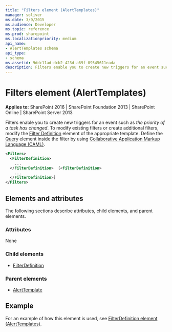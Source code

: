 ```yaml
---
title: "Filters element (AlertTemplates)"
manager: soliver
ms.date: 3/9/2015
ms.audience: Developer
ms.topic: reference
ms.prod: sharepoint
ms.localizationpriority: medium
api_name:
- AlertTemplates schema
api_type:
- schema
ms.assetid: 9ddc11ad-dcb2-423d-a69f-09545611eada
description: Filters enable you to create new triggers for an event such as "the priority of a task has changed."
---
```


# Filters element (AlertTemplates)

**Applies to:** SharePoint 2016 | SharePoint Foundation 2013 | SharePoint Online | SharePoint Server 2013
  
Filters enable you to create new triggers for an event such as *the priority of a task has changed*. To modify existing filters or create additional filters, modify the [Filter Definition](filterdefinition-element-alerttemplates.md) element of the appropriate template. Define the [Query](query-element-alerttemplates.md) element inside the filter by using [Collaborative Application Markup Language (CAML)](collaborative-application-markup-language-caml-schemas.md).
  
```XML
<Filters>
  <FilterDefinition>
    ...
  </FilterDefinition>  [<FilterDefinition>
    ...
  </FilterDefinition>]
</Filters>
```

## Elements and attributes

The following sections describe attributes, child elements, and parent elements.

### Attributes

None
   
### Child elements

- [FilterDefinition](filterdefinition-element-alerttemplates.md)
   
### Parent elements

- [AlertTemplate](alerttemplate-element-alerttemplates.md)
   
## Example

For an example of how this element is used, see [FilterDefinition element (AlertTemplates)](filterdefinition-element-alerttemplates.md).
  

